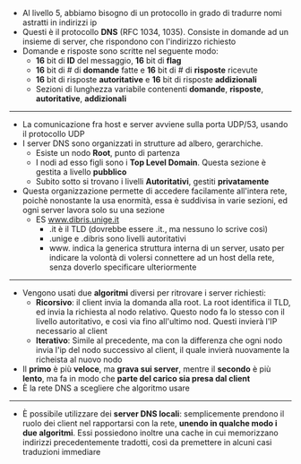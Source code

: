 * Al livello 5, abbiamo bisogno di un protocollo in grado di tradurre nomi astratti in indirizzi ip
* Questi è il protocollo __DNS__ (RFC 1034, 1035). Consiste in domande ad un insieme di server, che rispondono con l'indirizzo richiesto
* Domande e risposte sono scritte nel seguente modo:
	* __16__ bit di __ID__ del messaggio, __16__ bit di __flag__
	* __16__ bit di # di __domande__ fatte e __16__ bit di # di __risposte__ ricevute
	* __16__ bit di risposte __autoritative__ e __16__ bit di risposte __addizionali__ 
	* Sezioni di lunghezza variabile contenenti __domande__, __risposte__, __autoritative__, __addizionali__
---
* La comunicazione fra host e server avviene sulla porta UDP/53, usando il protocollo UDP
* I server DNS sono organizzati in strutture ad albero, gerarchiche. 
	* Esiste un nodo __Root__, punto di partenza
	* I nodi ad esso figli sono i __Top Level Domain__. Questa sezione è gestita a livello __pubblico__
	* Subito sotto si trovano i livelli __Autoritativi__, gestiti __privatamente__
* Questa organizzazione permette di accedere facilamente all'intera rete, poichè nonostante la usa enormità, essa è suddivisa in varie sezioni, ed ogni server lavora solo su una sezione
	* ES www.dibris.unige.it 
		* .it è il TLD (dovrebbe essere .it., ma nessuno lo scrive così)
		* .unige e .dibris sono livelli autoritativi
		* www. indica la generica struttura interna di un server, usato per indicare la volontà di volersi connettere ad un host della rete, senza doverlo specificare ulteriormente
---
* Vengono usati due __algoritmi__ diversi per ritrovare i server richiesti:
	* __Ricorsivo__: il client invia la domanda alla root. La root identifica il TLD, ed invia la richiesta al nodo relativo. Questo nodo fa lo stesso con il livello autoritativo, e così via fino all'ultimo nod. Questi invierà l'IP necessario al client
	* __Iterativo__: Simile al precedente, ma con la differenza che ogni nodo invia l'ip del nodo successivo al client, il quale invierà nuovamente la richeista al nuovo nodo
* Il __primo__ è più __veloce__, ma __grava sui server__, mentre il __secondo__ è più __lento__, ma fa in modo che __parte del carico sia presa dal client__
* È la rete DNS a scegliere che algoritmo usare
---
* È possibile utilizzare dei __server DNS locali__: semplicemente prendono il ruolo dei client nel rapportarsi con la rete, __unendo in qualche modo i due algoritmi__. Essi possiedono inoltre una cache in cui memorizzano indirizzi precedentemente tradotti, così da premettere in alcuni casi traduzioni immediare